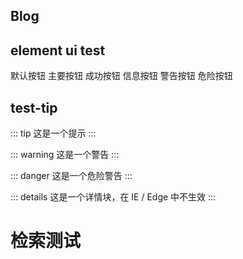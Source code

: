 ## Blog

## element ui test
<el-button>默认按钮</el-button>
<el-button type="primary">主要按钮</el-button>
<el-button type="success">成功按钮</el-button>
<el-button type="info">信息按钮</el-button>
<el-button type="warning">警告按钮</el-button>
<el-button type="danger">危险按钮</el-button>

## test-tip
::: tip
这是一个提示
:::

::: warning
这是一个警告
:::

::: danger
这是一个危险警告
:::

::: details
这是一个详情块，在 IE / Edge 中不生效
:::

# 检索测试
<search-test></search-test>